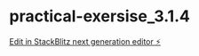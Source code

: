 # practical-exersise_3.1.4

[Edit in StackBlitz next generation editor ⚡️](https://stackblitz.com/~/github.com/Neschetnyi/practical-exersise_3.1.4)